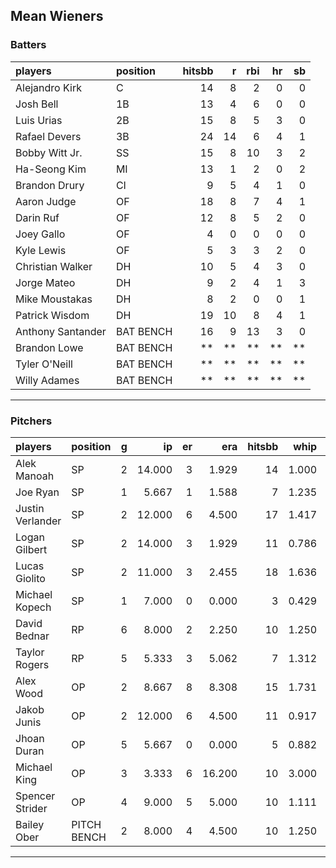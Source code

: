 ## Mean Wieners

### Batters

 
|players           |position  | hitsbb|  r| rbi| hr| sb| 
|:-----------------|:---------|------:|--:|---:|--:|--:| 
|Alejandro Kirk    |C         |     14|  8|   2|  0|  0| 
|Josh Bell         |1B        |     13|  4|   6|  0|  0| 
|Luis Urias        |2B        |     15|  8|   5|  3|  0| 
|Rafael Devers     |3B        |     24| 14|   6|  4|  1| 
|Bobby Witt Jr.    |SS        |     15|  8|  10|  3|  2| 
|Ha-Seong Kim      |MI        |     13|  1|   2|  0|  2| 
|Brandon Drury     |CI        |      9|  5|   4|  1|  0| 
|Aaron Judge       |OF        |     18|  8|   7|  4|  1| 
|Darin Ruf         |OF        |     12|  8|   5|  2|  0| 
|Joey Gallo        |OF        |      4|  0|   0|  0|  0| 
|Kyle Lewis        |OF        |      5|  3|   3|  2|  0| 
|Christian Walker  |DH        |     10|  5|   4|  3|  0| 
|Jorge Mateo       |DH        |      9|  2|   4|  1|  3| 
|Mike Moustakas    |DH        |      8|  2|   0|  0|  1| 
|Patrick Wisdom    |DH        |     19| 10|   8|  4|  1| 
|Anthony Santander |BAT BENCH |     16|  9|  13|  3|  0| 
|Brandon Lowe      |BAT BENCH |     **| **|  **| **| **| 
|Tyler O'Neill     |BAT BENCH |     **| **|  **| **| **| 
|Willy Adames      |BAT BENCH |     **| **|  **| **| **| 


* * *

### Pitchers

 
|players          |position    |  g|     ip| er|    era| hitsbb|  whip| so|  w| sv| 
|:----------------|:-----------|--:|------:|--:|------:|------:|-----:|--:|--:|--:| 
|Alek Manoah      |SP          |  2| 14.000|  3|  1.929|     14| 1.000| 13|  1|  0| 
|Joe Ryan         |SP          |  1|  5.667|  1|  1.588|      7| 1.235|  6|  1|  0| 
|Justin Verlander |SP          |  2| 12.000|  6|  4.500|     17| 1.417| 14|  1|  0| 
|Logan Gilbert    |SP          |  2| 14.000|  3|  1.929|     11| 0.786|  9|  1|  0| 
|Lucas Giolito    |SP          |  2| 11.000|  3|  2.455|     18| 1.636| 14|  1|  0| 
|Michael Kopech   |SP          |  1|  7.000|  0|  0.000|      3| 0.429|  6|  1|  0| 
|David Bednar     |RP          |  6|  8.000|  2|  2.250|     10| 1.250| 10|  2|  2| 
|Taylor Rogers    |RP          |  5|  5.333|  3|  5.062|      7| 1.312|  8|  0|  3| 
|Alex Wood        |OP          |  2|  8.667|  8|  8.308|     15| 1.731| 10|  0|  0| 
|Jakob Junis      |OP          |  2| 12.000|  6|  4.500|     11| 0.917|  6|  1|  0| 
|Jhoan Duran      |OP          |  5|  5.667|  0|  0.000|      5| 0.882|  7|  0|  2| 
|Michael King     |OP          |  3|  3.333|  6| 16.200|     10| 3.000|  1|  0|  0| 
|Spencer Strider  |OP          |  4|  9.000|  5|  5.000|     10| 1.111| 15|  1|  0| 
|Bailey Ober      |PITCH BENCH |  2|  8.000|  4|  4.500|     10| 1.250|  9|  0|  0| 


* * *


